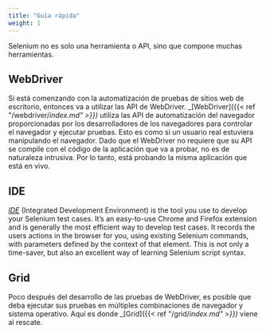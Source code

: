 ```yaml
---
title: "Guía rápida"
weight: 1
---
```



Selenium no es solo una herramienta o API, sino que compone muchas herramientas.


## WebDriver

Si está comenzando con la automatización de pruebas de sitios web de escritorio, 
entonces va a utilizar las API de WebDriver. _[WebDriver]({{< ref "/webdriver/_index.md" >}})_ 
utiliza las API de automatización 
del navegador proporcionadas por los desarrolladores de los navegadores para controlar el 
navegador y ejecutar pruebas. Esto es como si un usuario real estuviera manipulando el navegador. 
Dado que el WebDriver no requiere que su API se compile con el código de la aplicación que va 
a probar, no es de naturaleza intrusiva. Por lo tanto, está probando la misma aplicación que está en vivo.


## IDE

_[IDE](https://selenium.dev/selenium-ide)_ (Integrated Development Environment) 
is the tool you use to develop your Selenium test cases. It’s an easy-to-use Chrome 
and Firefox extension and is generally the most efficient way to develop 
test cases. It records the users actions in the browser for you, using 
existing Selenium commands, with parameters defined by the context of 
that element. This is not only a time-saver, but also an excellent way 
of learning Selenium script syntax.



## Grid

Poco después del desarrollo de las pruebas de WebDriver, es posible que deba ejecutar sus 
pruebas en múltiples combinaciones de navegador y sistema operativo. Aquí es donde 
_[Grid]({{< ref "/grid/_index.md" >}})_ viene al rescate.


